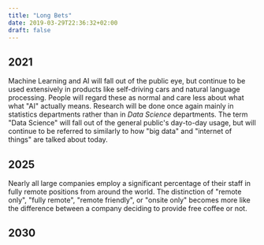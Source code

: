 ```yaml
---
title: "Long Bets"
date: 2019-03-29T22:36:32+02:00
draft: false
---
```


## 2021

Machine Learning and AI will fall out of the public eye, but continue to be used extensively in products like self-driving cars and natural language processing. People will regard these as normal and care less about what what "AI" actually means. Research will be done once again mainly in statistics departments   rather than in *Data Science* departments. The term "Data Science" will fall out of the general public's day-to-day usage, but will continue to be referred to similarly to how "big data" and "internet of things" are talked about today. 

## 2025

Nearly all large companies employ a significant percentage of their staff in fully remote positions from around the world. The distinction of "remote only", "fully remote", "remote friendly", or "onsite only" becomes more like the difference between a company deciding to provide free coffee or not. 

## 2030





